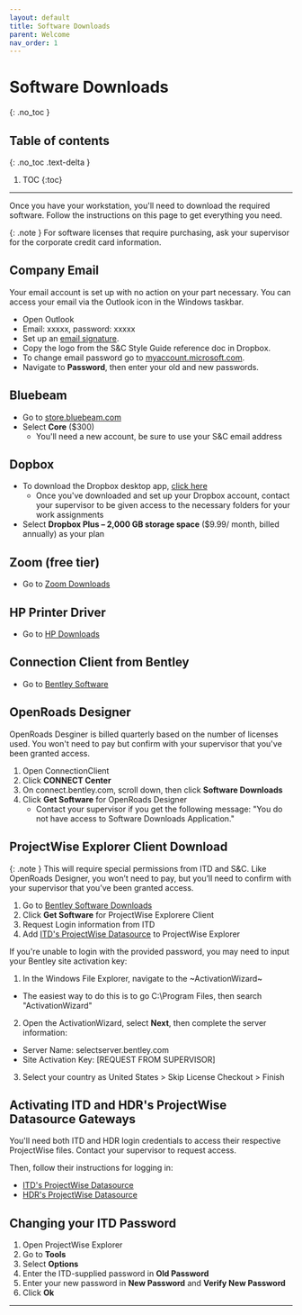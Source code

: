 ```yaml
---
layout: default
title: Software Downloads
parent: Welcome
nav_order: 1
---
```


# Software Downloads
{: .no_toc }

## Table of contents
{: .no_toc .text-delta }

1. TOC
{:toc}

---
Once you have your workstation, you'll need to download the required software. Follow the instructions on this page to get everything you need.

{: .note }
For software licenses that require purchasing, ask your supervisor for the corporate credit card information.

## Company Email
Your email account is set up with no action on your part necessary. You can access your email via the Outlook icon in the Windows taskbar. 
- Open Outlook
- Email: xxxxx, password: xxxxx
- Set up an [email signature]. 
- Copy the logo from the S&C Style Guide reference doc in Dropbox.
- To change email password go to [myaccount.microsoft.com].
- Navigate to **Password**, then enter your old and new passwords.

## Bluebeam
- Go to [store.bluebeam.com]
- Select **Core** ($300)
  - You'll need a new account, be sure to use your S&C email address
   
## Dopbox
- To download the Dropbox desktop app, [click here]
  - Once you've downloaded and set up your Dropbox account, contact your supervisor to be given access to the necessary folders for your work assignments
-  Select **Dropbox Plus – 2,000 GB storage space** ($9.99/ month, billed annually) as your plan

## Zoom (free tier)
- Go to [Zoom Downloads]

## HP Printer Driver
- Go to [HP Downloads]

## Connection Client from Bentley 
- Go to [Bentley Software]

## OpenRoads Designer
OpenRoads Desginer is billed quarterly based on the number of licenses used. You won't need to pay but confirm with your supervisor that you've been granted access. 
1. Open ConnectionClient
2. Click **CONNECT Center**
3. On connect.bentley.com, scroll down, then click **Software Downloads**
4. Click **Get Software** for OpenRoads Designer
    - Contact your supervisor if you get the following message: "You do not have access to Software Downloads Application."

## ProjectWise Explorer Client Download
{: .note }
This will require special permissions from ITD and S&C. Like OpenRoads Designer, you won’t need to pay, but you’ll need to confirm with your supervisor that you’ve been granted access.

1. Go to [Bentley Software Downloads]
2. Click **Get Software** for ProjectWise Explorere Client
3. Request Login information from ITD
4. Add [ITD's ProjectWise Datasource] to ProjectWise Explorer

If you're unable to login with the provided password, you may need to input your Bentley site activation key:

1. In the Windows File Explorer, navigate to the ~ActivationWizard~
  - The easiest way to do this is to go C:\Program Files, then search "ActivationWizard"
2. Open the ActivationWizard, select **Next**, then complete the server information:
  - Server Name: selectserver.bentley.com
  - Site Activation Key: [REQUEST FROM SUPERVISOR]
3. Select your country as United States > Skip License Checkout > Finish

## Activating ITD and HDR's ProjectWise Datasource Gateways
You'll need both ITD and HDR login credentials to access their respective ProjectWise files. Contact your supervisor to request access.

Then, follow their instructions for logging in:

- [ITD's ProjectWise Datasource]
- [HDR's ProjectWise Datasource]

## Changing your ITD Password

1. Open ProjectWise Explorer
2. Go to **Tools**
3. Select **Options**
4. Enter the ITD-supplied password in **Old Password**
5. Enter your new password in **New Password** and **Verify New Password**
6. Click **Ok**

---
[myaccount.microsoft.com]: https://myaccount.microsoft.com/
[store.bluebeam.com]: https://store.bluebeam.com/
[click here]: https://www.dropbox.com/downloading
[Zoom Downloads]: https://zoom.us/support/download
[HP Downloads]: https://support.hp.com/us-en/drivers/selfservice/hp-laserjet-5200-printer-series/1137934
[Bentley Software]: https://www.bentley.com/software/connection-client/
[email signature]: https://support.microsoft.com/en-us/office/create-and-add-an-email-signature-in-outlook-5ff9dcfd-d3f1-447b-b2e9-39f91b074ea3#ID0EBDD=New_Outlook
[Bentley Software Downloads]: https://softwaredownloads.bentley.com/
[ITD's ProjectWise Datasource]: https://itd.idaho.gov/wp-content/uploads/2020/04/ProjectWise_Gateway_Instructions.pdf
[HDR's ProjectWise Datasource]: https://projectwise.hdrinc.com/assets/projectwise/pw-install-instructions-hdr-external-users.pdf

